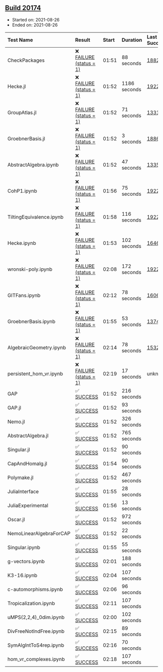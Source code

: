 ## [Build 20174](https://oscarci.mathematik.uni-kl.de/job/oscar/20174/)

* Started on: 2021-08-26
* Ended on: 2021-08-26

| Test Name    | Result | Start | Duration | Last Success | First Failure |
|:-------------|:-------|:------|:---------|:-------------|:--------------|
| CheckPackages | ❌ [FAILURE (status = 1)](https://oscarci.mathematik.uni-kl.de/job/oscar/20174/artifact/logs/build-20174/CheckPackages.log) | 01:51 | 88 seconds | [18822](https://oscarci.mathematik.uni-kl.de/job/oscar/18822/) | [18823](https://oscarci.mathematik.uni-kl.de/job/oscar/18823/) |
| Hecke.jl | ❌ [FAILURE (status = 1)](https://oscarci.mathematik.uni-kl.de/job/oscar/20174/artifact/logs/build-20174/Hecke.jl.log) | 01:52 | 1186 seconds | [19222](https://oscarci.mathematik.uni-kl.de/job/oscar/19222/) | [20152](https://oscarci.mathematik.uni-kl.de/job/oscar/20152/) |
| GroupAtlas.jl | ❌ [FAILURE (status = 1)](https://oscarci.mathematik.uni-kl.de/job/oscar/20174/artifact/logs/build-20174/GroupAtlas.jl.log) | 01:52 | 71 seconds | [13311](https://oscarci.mathematik.uni-kl.de/job/oscar/13311/) | [13312](https://oscarci.mathematik.uni-kl.de/job/oscar/13312/) |
| GroebnerBasis.jl | ❌ [FAILURE (status = 1)](https://oscarci.mathematik.uni-kl.de/job/oscar/20174/artifact/logs/build-20174/GroebnerBasis.jl.log) | 01:52 | 3 seconds | [18864](https://oscarci.mathematik.uni-kl.de/job/oscar/18864/) | [18865](https://oscarci.mathematik.uni-kl.de/job/oscar/18865/) |
| AbstractAlgebra.ipynb | ❌ [FAILURE (status = 1)](https://oscarci.mathematik.uni-kl.de/job/oscar/20174/artifact/logs/build-20174/AbstractAlgebra.ipynb.log) | 01:52 | 47 seconds | [13355](https://oscarci.mathematik.uni-kl.de/job/oscar/13355/) | [13356](https://oscarci.mathematik.uni-kl.de/job/oscar/13356/) |
| CohP1.ipynb | ❌ [FAILURE (status = 1)](https://oscarci.mathematik.uni-kl.de/job/oscar/20174/artifact/logs/build-20174/CohP1.ipynb.log) | 01:56 | 75 seconds | [19222](https://oscarci.mathematik.uni-kl.de/job/oscar/19222/) | [20152](https://oscarci.mathematik.uni-kl.de/job/oscar/20152/) |
| TiltingEquivalence.ipynb | ❌ [FAILURE (status = 1)](https://oscarci.mathematik.uni-kl.de/job/oscar/20174/artifact/logs/build-20174/TiltingEquivalence.ipynb.log) | 01:58 | 116 seconds | [19222](https://oscarci.mathematik.uni-kl.de/job/oscar/19222/) | [20152](https://oscarci.mathematik.uni-kl.de/job/oscar/20152/) |
| Hecke.ipynb | ❌ [FAILURE (status = 1)](https://oscarci.mathematik.uni-kl.de/job/oscar/20174/artifact/logs/build-20174/Hecke.ipynb.log) | 01:53 | 102 seconds | [16463](https://oscarci.mathematik.uni-kl.de/job/oscar/16463/) | [16464](https://oscarci.mathematik.uni-kl.de/job/oscar/16464/) |
| wronski-poly.ipynb | ❌ [FAILURE (status = 1)](https://oscarci.mathematik.uni-kl.de/job/oscar/20174/artifact/logs/build-20174/wronski-poly.ipynb.log) | 02:08 | 172 seconds | [19222](https://oscarci.mathematik.uni-kl.de/job/oscar/19222/) | [20152](https://oscarci.mathematik.uni-kl.de/job/oscar/20152/) |
| GITFans.ipynb | ❌ [FAILURE (status = 1)](https://oscarci.mathematik.uni-kl.de/job/oscar/20174/artifact/logs/build-20174/GITFans.ipynb.log) | 02:12 | 78 seconds | [16068](https://oscarci.mathematik.uni-kl.de/job/oscar/16068/) | [16069](https://oscarci.mathematik.uni-kl.de/job/oscar/16069/) |
| GroebnerBasis.ipynb | ❌ [FAILURE (status = 1)](https://oscarci.mathematik.uni-kl.de/job/oscar/20174/artifact/logs/build-20174/GroebnerBasis.ipynb.log) | 01:55 | 53 seconds | [13748](https://oscarci.mathematik.uni-kl.de/job/oscar/13748/) | [13749](https://oscarci.mathematik.uni-kl.de/job/oscar/13749/) |
| AlgebraicGeometry.ipynb | ❌ [FAILURE (status = 1)](https://oscarci.mathematik.uni-kl.de/job/oscar/20174/artifact/logs/build-20174/AlgebraicGeometry.ipynb.log) | 02:14 | 78 seconds | [15322](https://oscarci.mathematik.uni-kl.de/job/oscar/15322/) | [15323](https://oscarci.mathematik.uni-kl.de/job/oscar/15323/) |
| persistent_hom_vr.ipynb | ❌ [FAILURE (status = 1)](https://oscarci.mathematik.uni-kl.de/job/oscar/20174/artifact/logs/build-20174/persistent_hom_vr.ipynb.log) | 02:19 | 17 seconds | unknown | unknown |
| GAP | ✅ [SUCCESS](https://oscarci.mathematik.uni-kl.de/job/oscar/20174/artifact/logs/build-20174/GAP.log) | 01:52 | 216 seconds |  |  |
| GAP.jl | ✅ [SUCCESS](https://oscarci.mathematik.uni-kl.de/job/oscar/20174/artifact/logs/build-20174/GAP.jl.log) | 01:52 | 93 seconds |  |  |
| Nemo.jl | ✅ [SUCCESS](https://oscarci.mathematik.uni-kl.de/job/oscar/20174/artifact/logs/build-20174/Nemo.jl.log) | 01:52 | 326 seconds |  |  |
| AbstractAlgebra.jl | ✅ [SUCCESS](https://oscarci.mathematik.uni-kl.de/job/oscar/20174/artifact/logs/build-20174/AbstractAlgebra.jl.log) | 01:52 | 765 seconds |  |  |
| Singular.jl | ✅ [SUCCESS](https://oscarci.mathematik.uni-kl.de/job/oscar/20174/artifact/logs/build-20174/Singular.jl.log) | 01:52 | 90 seconds |  |  |
| CapAndHomalg.jl | ✅ [SUCCESS](https://oscarci.mathematik.uni-kl.de/job/oscar/20174/artifact/logs/build-20174/CapAndHomalg.jl.log) | 01:54 | 90 seconds |  |  |
| Polymake.jl | ✅ [SUCCESS](https://oscarci.mathematik.uni-kl.de/job/oscar/20174/artifact/logs/build-20174/Polymake.jl.log) | 01:52 | 467 seconds |  |  |
| JuliaInterface | ✅ [SUCCESS](https://oscarci.mathematik.uni-kl.de/job/oscar/20174/artifact/logs/build-20174/JuliaInterface.log) | 01:55 | 28 seconds |  |  |
| JuliaExperimental | ✅ [SUCCESS](https://oscarci.mathematik.uni-kl.de/job/oscar/20174/artifact/logs/build-20174/JuliaExperimental.log) | 01:56 | 13 seconds |  |  |
| Oscar.jl | ✅ [SUCCESS](https://oscarci.mathematik.uni-kl.de/job/oscar/20174/artifact/logs/build-20174/Oscar.jl.log) | 01:52 | 972 seconds |  |  |
| NemoLinearAlgebraForCAP | ✅ [SUCCESS](https://oscarci.mathematik.uni-kl.de/job/oscar/20174/artifact/logs/build-20174/NemoLinearAlgebraForCAP.log) | 01:52 | 22 seconds |  |  |
| Singular.ipynb | ✅ [SUCCESS](https://oscarci.mathematik.uni-kl.de/job/oscar/20174/artifact/logs/build-20174/Singular.ipynb.log) | 01:55 | 55 seconds |  |  |
| g-vectors.ipynb | ✅ [SUCCESS](https://oscarci.mathematik.uni-kl.de/job/oscar/20174/artifact/logs/build-20174/g-vectors.ipynb.log) | 02:01 | 188 seconds |  |  |
| K3-16.ipynb | ✅ [SUCCESS](https://oscarci.mathematik.uni-kl.de/job/oscar/20174/artifact/logs/build-20174/K3-16.ipynb.log) | 02:04 | 107 seconds |  |  |
| c-automorphisms.ipynb | ✅ [SUCCESS](https://oscarci.mathematik.uni-kl.de/job/oscar/20174/artifact/logs/build-20174/c-automorphisms.ipynb.log) | 02:06 | 96 seconds |  |  |
| Tropicalization.ipynb | ✅ [SUCCESS](https://oscarci.mathematik.uni-kl.de/job/oscar/20174/artifact/logs/build-20174/Tropicalization.ipynb.log) | 02:11 | 107 seconds |  |  |
| uMPS(2,2,4)_0dim.ipynb | ✅ [SUCCESS](https://oscarci.mathematik.uni-kl.de/job/oscar/20174/artifact/logs/build-20174/uMPS-2-2-4-_0dim.ipynb.log) | 02:00 | 102 seconds |  |  |
| DivFreeNotIndFree.ipynb | ✅ [SUCCESS](https://oscarci.mathematik.uni-kl.de/job/oscar/20174/artifact/logs/build-20174/DivFreeNotIndFree.ipynb.log) | 02:15 | 89 seconds |  |  |
| SymAlgIntToS4rep.ipynb | ✅ [SUCCESS](https://oscarci.mathematik.uni-kl.de/job/oscar/20174/artifact/logs/build-20174/SymAlgIntToS4rep.ipynb.log) | 02:16 | 70 seconds |  |  |
| hom_vr_complexes.ipynb | ✅ [SUCCESS](https://oscarci.mathematik.uni-kl.de/job/oscar/20174/artifact/logs/build-20174/hom_vr_complexes.ipynb.log) | 02:18 | 107 seconds |  |  |
